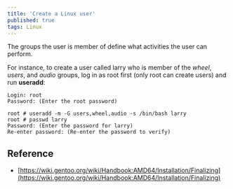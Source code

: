 ```yaml
---
title: 'Create a Linux user'
published: true
tags: Linux
---
```


The groups the user is member of define what activities the user can perform.

For instance, to create a user called larry who is member of the *wheel*, *users*,
and *audio* groups, log in as root first (only root can create users) and run
**useradd**:

```shell
Login: root
Password: (Enter the root password)

root # useradd -m -G users,wheel,audio -s /bin/bash larry
root # passwd larry
Password: (Enter the password for larry)
Re-enter password: (Re-enter the password to verify)
```

## Reference

- [https://wiki.gentoo.org/wiki/Handbook:AMD64/Installation/Finalizing](https://wiki.gentoo.org/wiki/Handbook:AMD64/Installation/Finalizing)
